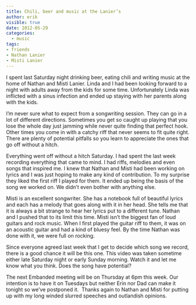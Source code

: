 ```yaml
---
title: Chili, beer and music at the Lanier’s
author: erik
visible: true
date: 2012-05-29
categories:
  - music
tags:
- friends
- Nathan Lanier
- Misti Lanier
---
```

I spent last Saturday night drinking beer, eating chili and writing music at the home of Nathan and Misti Lanier. Linda and I had been looking forward to a night with adults away from the kids for some time. Unfortunately Linda was inflicted with a sinus infection and ended up staying with her parents along with the kids.



I’m never sure what to expect from a songwriting session. They can go in a lot of different directions. Sometimes you get so caught up playing that you lose the whole day just jamming while never quite finding that perfect hook. Other times you come in with a catchy riff that never seems to fit quite right. There are plenty of potential pitfalls so you learn to appreciate the ones that go off without a hitch.

Everything went off without a hitch Saturday. I had spent the last week recording everything that came to mind. I had riffs, melodies and even songs that inspired me. I knew that Nathan and Misti had been working on lyrics and I was just hoping to make any kind of contribution. To my surprise they liked the first riff I played for them. It ended up being the basis of the song we worked on. We didn’t even bother with anything else.

Misti is an excellent songwriter. She has a notebook full of beautiful lyrics and each has a melody that goes along with it in her head. She tells me that it is always a bit strange to hear her lyrics put to a different tune. Nathan and I pushed that to its limit this time. Misti isn’t the biggest fan of loud guitars and rock music. When I first played the guitar riff to them, it was on an acoustic guitar and had a kind of bluesy feel. By the time Nathan was done with it, we were full on rocking.

Since everyone agreed last week that I get to decide which song we record, there is a good chance it will be this one. This video was taken sometime either late Saturday night or early Sunday morning. Watch it and let me know what you think. Does the song have potential?

The next Embanded meeting will be on Thursday at 6pm this week. Our intention is to have it on Tuesdays but neither Erin nor Dad can make it tonight so we’ve postponed it.  Thanks again to Nathan and Misti for putting up with my long winded slurred speeches and outlandish opinions.
